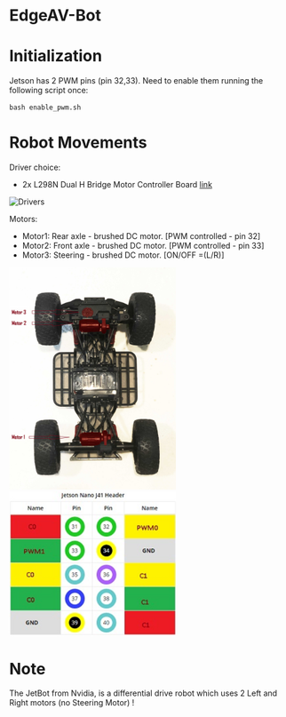 # EdgeAV-Bot

# Initialization

Jetson has 2 PWM pins (pin 32,33).
Need to enable them running the following script once:

```
bash enable_pwm.sh
```

# Robot Movements

Driver choice:
 - 2x L298N Dual H Bridge Motor Controller Board [link](https://www.amazon.ca/gp/product/B0786L5YPP/ref=ppx_yo_dt_b_asin_title_o05_s00?ie=UTF8&psc=1)
<img src="https://images-na.ssl-images-amazon.com/images/I/61OiJgvqwsL._AC_SL1001_.jpg" alt="Drivers" width="300"/>

Motors:
 - Motor1: Rear axle - brushed DC motor. [PWM controlled - pin 32]
 - Motor2: Front axle - brushed DC motor. [PWM controlled - pin 33]
 - Motor3: Steering - brushed DC motor. [ON/OFF =(L/R)]

<img src="../resources/bot-buttom.jpg" alt="Motors" width="300"/>
<img src="../resources/bot-pin.jpg" alt="Pins" width="300"/>


# Note

The JetBot from Nvidia, is a differential drive robot which uses 2 Left and Right motors (no Steering Motor) !
